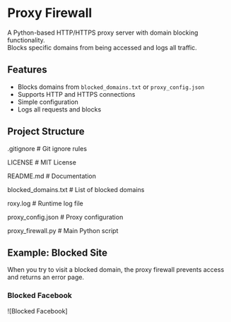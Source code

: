# Proxy Firewall

A Python-based HTTP/HTTPS proxy server with domain blocking functionality.  
Blocks specific domains from being accessed and logs all traffic.

## Features
- Blocks domains from `blocked_domains.txt` or `proxy_config.json`
- Supports HTTP and HTTPS connections
- Simple configuration
- Logs all requests and blocks

## Project Structure
.gitignore # Git ignore rules

LICENSE # MIT License

README.md # Documentation

blocked_domains.txt # List of blocked domains

roxy.log # Runtime log file

proxy_config.json # Proxy configuration

proxy_firewall.py # Main Python script

## Example: Blocked Site

When you try to visit a blocked domain, the proxy firewall prevents access and returns an error page.

### Blocked Facebook
![Blocked Facebook]
